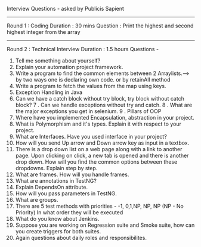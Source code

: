 Interview Questions - asked by Publicis Sapient
**********
Round 1 : Coding
Duration : 30 mins
Question : Print the highest and second highest integer from the array
**********
Round 2 : Technical Interview
Duration : 1.5 hours
Questions -
1. Tell me something about yourself?
2. Explain your automation project framework.
3. Write a program to find the common elements between 2 Arraylists.--> by two ways one is declaring own code. or by retainAll method
4. Write a program to fetch the values from the map using keys.
5. Exception Handling in Java
6. Can we have a catch block without try block, try block without catch block?
7 . Can we handle exceptions without try and catch.
8 . What are the major exceptions you get in selenium.
9 . Pillars of OOP
10. Where have you implemented Encapsulation, abstraction in your project.
11. What is Polymorphism and it's types. Explain it with respect to your project.
12. What are Interfaces. Have you used interface in your project?
13. How will you send Up arrow and Down arrow key as input in a textbox.
14. There is a drop down list on a web page along with a link to another page. Upon clicking on click, a new tab is opened and there is another drop down. How will you find the common options between these dropdowns. Explain step by step.
15. What are frames. How will you handle frames.
16. What are annotations in TestNG?
17. Explain DependsOn attribute.
18. How will you pass parameters in TestNG.
19. What are groups.
20. There are 5 test methods with priorities -
-1, 0,1,NP, NP, NP
(NP - No Priority)
In what order they will be executed
21. What do you know about Jenkins.
22. Suppose you are working on Regression suite and Smoke suite, how can you create triggers for both suites.
23. Again questions about daily roles and responsibilites.
